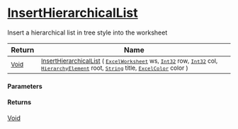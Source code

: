# [InsertHierarchicalList](./ExcelHelper-100664104.md)

Insert a hierarchical list in tree style into the worksheet

| Return | Name | 
| --- | --- | 
| <sub>[Void](https://docs.microsoft.com/en-us/dotnet/api/System.Void)</sub>| <sub>[InsertHierarchicalList](./ExcelHelper-100664104.md) ( [`ExcelWorksheet`](./ExcelHelper-100664104.md) ws, [`Int32`](https://docs.microsoft.com/en-us/dotnet/api/System.Int32) row, [`Int32`](https://docs.microsoft.com/en-us/dotnet/api/System.Int32) col, [`HierarchyElement`](./../HierarchyElement.md) root, [`String`](https://docs.microsoft.com/en-us/dotnet/api/System.String) title, [`ExcelColor`](./../Excel/ExcelColor.md) color )</sub>| <br>


#### Parameters

#### Returns
[Void](https://docs.microsoft.com/en-us/dotnet/api/System.Void)<br>
